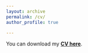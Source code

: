 ```yaml
---
layout: archive
permalink: /cv/
author_profile: true

---
```


You can download my [**CV here**](../files/Short_CV.pdf).
